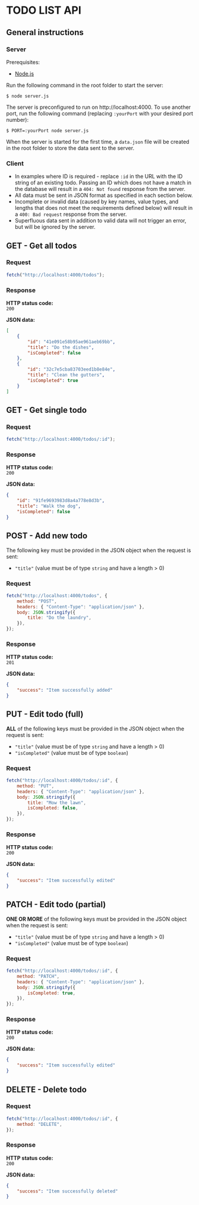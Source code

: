 # TODO LIST API

## General instructions

### Server

Prerequisites:

-   [Node.js](https://nodejs.org/en/)

Run the following command in the root folder to start the server:

```shell
$ node server.js
```

The server is preconfigured to run on http://localhost:4000. To use another port, run the following command (replacing `:yourPort` with your desired port number):

```shell
$ PORT=:yourPort node server.js
```

When the server is started for the first time, a `data.json` file will be created in the root folder to store the data sent to the server.

### Client

-   In examples where ID is required - replace `:id` in the URL with the ID string of an existing todo. Passing an ID which does not have a match in the database will result in a `404: Not found` response from the server.
-   All data must be sent in JSON format as specified in each section below.
-   Incomplete or invalid data (caused by key names, value types, and lengths that does not meet the requirements defined below) will result in a `400: Bad request` response from the server.
-   Superfluous data sent in addition to valid data will not trigger an error, but will be ignored by the server.

## GET - Get all todos

### Request

```js
fetch("http://localhost:4000/todos");
```

### Response

**HTTP status code:**  
`200`

**JSON data:**

```json
[
	{
		"id": "41e091e58b95ae961aeb69bb",
		"title": "Do the dishes",
		"isCompleted": false
	},
	{
		"id": "32c7e5cba83703eed1b8e84e",
		"title": "Clean the gutters",
		"isCompleted": true
	}
]
```

## GET - Get single todo

### Request

```js
fetch("http://localhost:4000/todos/:id");
```

### Response

**HTTP status code:**  
`200`

**JSON data:**

```json
{
	"id": "91fe9693983d8a4a778e8d3b",
	"title": "Walk the dog",
	"isCompleted": false
}
```

## POST - Add new todo

The following key must be provided in the JSON object when the request is sent:

-   `"title"` (value must be of type `string` and have a length > 0)

### Request

```js
fetch("http://localhost:4000/todos", {
	method: "POST",
	headers: { "Content-Type": "application/json" },
	body: JSON.stringify({
		title: "Do the laundry",
	}),
});
```

### Response

**HTTP status code:**  
`201`

**JSON data:**

```json
{
	"success": "Item successfully added"
}
```

## PUT - Edit todo (full)

**ALL** of the following keys must be provided in the JSON object when the request is sent:

-   `"title"` (value must be of type `string` and have a length > 0)
-   `"isCompleted"` (value must be of type `boolean`)

### Request

```js
fetch("http://localhost:4000/todos/:id", {
	method: "PUT",
	headers: { "Content-Type": "application/json" },
	body: JSON.stringify({
		title: "Mow the lawn",
		isCompleted: false,
	}),
});
```

### Response

**HTTP status code:**  
`200`

**JSON data:**

```json
{
	"success": "Item successfully edited"
}
```

## PATCH - Edit todo (partial)

**ONE OR MORE** of the following keys must be provided in the JSON object when the request is sent:

-   `"title"` (value must be of type `string` and have a length > 0)
-   `"isCompleted"` (value must be of type `boolean`)

### Request

```js
fetch("http://localhost:4000/todos/:id", {
	method: "PATCH",
	headers: { "Content-Type": "application/json" },
	body: JSON.stringify({
		isCompleted: true,
	}),
});
```

### Response

**HTTP status code:**  
`200`

**JSON data:**

```json
{
	"success": "Item successfully edited"
}
```

## DELETE - Delete todo

### Request

```js
fetch("http://localhost:4000/todos/:id", {
	method: "DELETE",
});
```

### Response

**HTTP status code:**  
`200`

**JSON data:**

```json
{
	"success": "Item successfully deleted"
}
```
